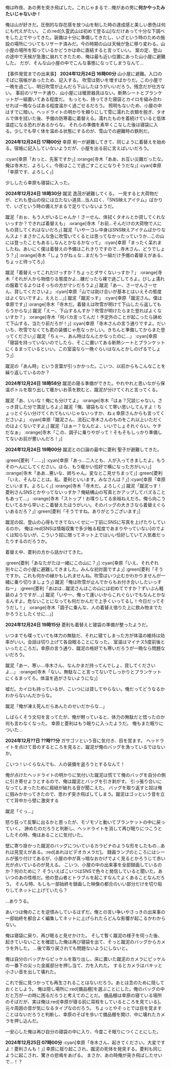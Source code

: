 俺は昨夜、あの男を突き飛ばした。これじゃまるで…俺があの男に**何かやったみたいじゃないか！**


俺は山が好きだ。圧倒的な存在感を放つ山を制した時の達成感と美しい景色は何にも代えがたい。
この:red[久霊武山は初めて登る山]なだけあって十分な下調べをした上でやってきた。装備は十分に準備してきたし、いざという時のための施設の場所についてもリサーチ済みだ。今の時期の山は天候が急に移り変わる。山小屋の場所を知っているかどうかは命に直結すると言っていい。
案の定、登山の途中で天候が急激に崩れてきたため、俺は最も近い位置にあった山小屋に避難した。
だが、そんな山小屋の中でこんな事態になってしまうなんて…

【事件発覚までの出来事】
**2024年12月24日 16時00分**
山小屋に避難。入口のそばに宿帳があったため、記入する。
吹雪は勢いを増すばかりだ。この小屋で一晩を過ごし、明日吹雪が止んだら下山したほうがいいだろう。残念だが仕方ない。
事前のリサーチ通り、山小屋には暖房器具はない。断熱シートとブランケットが一組置いてある程度だ。
もっとも、持ってきた寝袋とカイロを組み合わせれば一晩ならばある程度温かく過ごせるだろう。
照明もないため、小屋の中はすでに暗い。ヘッドライトの明かりを頼りにして雪に濡れた衣類を脱ぎ、タオルで体を拭いた後、予備の防寒着に着替える。濡れたものを着続けていると低体温症になる恐れがあるからな。
それらの準備を素早くこなした後は寝袋に入る。少しでも早く体を温める状態にするのが、雪山での避難時の鉄則だ。

**2024年12月24日 17時00分**
幸原 剣一が避難してきて、同じように着替えを始める。宿帳に記入していないようだが、小屋を出る前に言えばいいだろう。

:cyan[幸原「おっと、先客ですか」]
:orange[寺木「ああ、お互い災難だったな。俺は寺木だ、よろしく。今夜はここで過ごすことになりそうだな」]
:cyan[幸原「幸原です、よろしく」]

少ししたら幸原も寝袋に入った。

**2024年12月24日 18時30分**
蹴泥 逸茂が避難してくる。
一見すると大荷物だが、どれも登山の役には立たない道具…当人曰く、「SNS映えアイテム」ばかりで、いざという時の備えがまるで足りていないようだ。

蹴泥「おぉ、もう人がいるじゃんか！さーせん、体拭くタオルとか貸してくれないっすか？できれば着替えも」
:orange[寺木「お前…そんだけの大荷物で人にもの貸してくれはないだろ」]
蹴泥「いやーコレ中身はSNS映えアイテムばかりなんスよ！まさかこんな急に吹雪いてくるとは思ってなかったっていうか…この山には登ったこともあるしなんとかなるかなって」
:cyan[幸原「まったく呆れましたね。あいにく僕は着替えの予備はこれきりですので…寺木さん、どうでしょう？」]
:orange[寺木「しょうがねぇな…まだもう一組だけ予備の着替えがある、ちょっと待ってろ」]

蹴泥「着替えってこれだけっすか？ちょっとダサくないっすか？」
:orange[寺木「それが人から物借りる態度かよ…嫌だったら裸で過ごしてろよ。びしょ濡れの服着てるよりはそっちの方がマシだろうよ」]
蹴泥「あー、さーせんさーせん、貸してくださいよ」
:cyan[幸原「山では助け合いが基本とはいえその態度はよくないですよ。ええと…」]
蹴泥「蹴泥っす」
:cyan[幸原「蹴泥さん。僕は幸原です」]
:orange[寺木「寺木だ。着替えは吹雪が明けて下山したら返してもらうからな」]
蹴泥「えー、下山するんすか？吹雪が明けたらまた登ればよくないすか？」
:orange[寺木「何バカ言ってんだ！予定外のことが起こったら諦めて下山する、当たり前だろが！」]
:cyan[幸原「寺木さんの言う通りですよ。だいいち、吹雪でなくても君の装備じゃ危なっかしい。きちんと準備してからまた登ってください」]
蹴泥「ちぇー、あん時はなんとかなったのに…」
:cyan[幸原「寝袋を持っていないのでしたら、そこに置いてある断熱シートとブランケットにくるまっているといい。この室温なら一晩ぐらいはなんとかしのげるでしょう」]

蹴泥の「あん時」という言葉が引っかかった。こいつ、以前からもこんなことを繰り返しているのか？

**2024年12月24日 18時58分**
蹴泥の寝る準備ができた。やれやれと思いながら保温ボトルを取り出して暖かいお茶を飲むと、蹴泥が分けてくれと言ってくる。

蹴泥「あ、いいな！俺にも分けてよ」
:orange[寺木「はぁ？冗談じゃない。さっき貸した分で満足しろよ」]
蹴泥「俺、寝袋もなくて寒い思いしてんすよ！ちょっとぐらい分けてくれてもいいじゃないっすか、ねぇ幸原さんからも言ってくださいよ」
:cyan[幸原「蹴泥さん、流石に寺木さんのものをこれ以上いただくのはよくないですよ」]
蹴泥「はぁー？なんだよ、いいでしょそれぐらい。ケチだなぁ」
:orange[寺木「この、調子に乗りやがって！そもそもしっかり準備してないお前が悪いんだろ！」]

**2024年12月24日 19時00分**
蹴泥との口論の最中に菱利 聖子が避難してきた。

:green[菱利「……」]
:cyan[幸原「あっ…二人とも、人が入ってきましたよ。もうそのへんにしてください。ほら、もう暖かい恰好で横になった方がいい」]
:orange[寺木「ああ…悪いな、姉ちゃん。変なとこ見せちまって」]
:green[菱利「いえ、そんなことは。私、菱利といいます。みなさんは？」]
:cyan[幸原「幸原といいます。よろしく」]
:orange[寺木「寺木だ。よろしく」]
蹴泥「蹴泥っす！菱利さんSNSとかやってないっすか？俺結構山の写真とかアップしてバズることもあって…」
:orange[寺木「ストップ！お喋りしてる余裕ねえだろ。俺ら向こうむいてるから早いとこ着替えたほうがいい。そのバッグの大きさなら着替えぐらいあるだろ？」]
:green[菱利「そうですね。ありがとうございます」]

蹴泥の奴、登山の心得もできてないくせに一丁前にSNSに写真を上げたりしているのか。
俺は:red[SNSは情報収集で多少触る程度であまりやっていない]のでよくは知らないが、こういう奴に限ってネット上ではいい恰好していて人気者だったりするのだろうか。

着替え中、菱利の方から話かけてきた。

:green[菱利「あなたがたは一緒にこの山に？」]
:cyan[幸原「いえ、それぞれ別々にこの小屋に避難してきました。みんな初対面ですよ」]
:green[菱利「そうですか。これも何かの縁かもしれませんね。吹雪はいつ止むかわかりませんが一緒に乗り切りましょう」]
蹴泥「俺は吹雪が止んでからもお付き合いしたいっすねー」
:green[菱利「あはは…蹴泥さんはこの山には初めてですか？ずいぶん軽装のようですが…」]
蹴泥「いやー、俺って運いいからこれぐらいでもなんとかなるんすよ。危ないことになっても何だかんだで上手くいってるし！今日だってそうだし！」
:orange[寺木「調子に乗んな、人の着替え借りた上に飲み物までたかろうとしたくせに…」]

**2024年12月24日 19時15分**
菱利も着替えと寝袋の準備が整ったようだ。

いつまでも喋っていても体力の無駄だ、それに寝てしまった方が体温の維持は効率がいい。会話は切り上げて各自眠ることになった。
室温はマイナス5度前後といったところだ。幸原の言う通り、蹴泥の格好でも寒いだろうが一晩なら問題ないだろう。

蹴泥「あー、寒ぃ…寺木さん、なんかまだ持ってんでしょ、貸してくださいよ…」
:orange[寺木「ない。無駄なこと言ってないでしっかりとブランケットにくるまってろ。体温を逃がさないようにな」]

嘘だ。カイロも持っているが、こいつには貸してやらない。俺だってどうなるかわからないんだからな。

蹴泥「俺が凍え死んだらあんたのせいだからな…」

しばらくそう文句を言ってたが、俺が黙っていると、体力の無駄だと悟ったのか何も言わなくなった。
幸原と菱利はもう眠りに入ったようだ。
俺もまた眠りについた…

**2024年12月??日 ??時??分**
ガサゴソという音に気付き、目を覚ます。
ヘッドライトを点けて音のするところを見ると、蹴泥が俺のバッグを漁っているではないか。

こいつ！いくらなんでも、人の装備を盗ろうとするなんて！

俺が点けたヘッドライトの明かりに気付いた蹴泥は慌てて俺のバッグを自分の側に引き寄せようとするので、俺は蹴泥とバッグを引き剥がす。
引っ張り合いになってしまったために肩紐が破れる音が聞こえた。
バッグを取り返すと奴は俺に掴みかかってきたので、思わず突き飛ばしてしまう。蹴泥はゴッという音を立てて背中から壁に激突する

蹴泥「ぐっ…」

怒り狂って反撃に出るかと思ったが、モゾモゾと動いてブランケットの中に戻っていく。
諦めたのだろうと判断し、ヘッドライトを消して再び眠りにつこうとしたその時、俺はあることに気付いた。

壁に寄り掛かった蹴泥のバッグについているカラビナのような形をしたもの…あれは見覚えがある。:red[あれはビデオカメラだ]。
録画ランプのところにはシールが張り付けてあるが、小屋の中が真っ暗なおかげでよく見るとかろうじて赤い光が点いているのが見える。
こいつ、小屋の中の出来事を全部録画しているのか？何のために？
そういえばこいつはSNSで色々と発信していると聞いた。あいつのあの性格だ。他の登山者とトラブルを起こすなんてよくあることなんだろう。
そんな時、もしも一部始終を録画した映像の都合のいい部分だけを切り貼りしてネットに上げていたら？

…ありうる。

あいつは俺のことを逆恨みしているはずだ。俺との言い争いやさっきの出来事の一部始終を都合よく編集してネットに上げられたらどんな影響が起こるかわからない。

俺は寝袋に戻り、再び眠ると見せかけた。
そして暫く蹴泥の様子を伺った後、起きていないことを確認した俺は再び寝袋を出て、そっと蹴泥のバッグからカメラを外した。
…後で取り戻されても問題ないようにしないと。

俺は自分のバッグからピッケルを取り出し、床に置いた蹴泥のカメラにピッケルの一番下の尖った金属部分を押し当て、力を入れた。
するとカメラはバキッと小さい音を出して壊れた。

これで仮に見つかっても再生されることはないだろう。あとは念のために隠しておくとしよう。
俺は隠し場所に:red[備品棚]を選ぶことにした。俺のバッグの中だと万が一の時に困るだろうと考えてのことだ。
備品棚は幸原の寝ている場所のそばだが、実は俺は:red[幸原が寝る前に耳栓をしているところを見ている]。元々周囲の音が気になるタイプなのだろう。
ちょっとやそっとでは目を覚ますことはないだろうと判断し、幸原のそばを歩いて備品棚を開け、中に壊れたカメラを押し込んだ。

一安心した俺は再び自分の寝袋の中に入り、今度こそ眠りにつくことにした。

**2024年12月25日 07時00分**
:cyan[幸原「寺木さん、起きてください。大変ですよ！菱利さんも！」]
幸原に揺り起こされ、蹴泥の死体を発見する。菱利も同じように起こされ、驚きの悲鳴をあげる。
まさか、あの時俺が突き飛ばしたせいで…！？